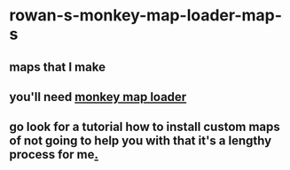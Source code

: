 # rowan-s-monkey-map-loader-map-s
maps that I make
-----------------------------------------------------------------------------------------------------------------------------------------------------------------------------------
you'll need [monkey map loader](https://github.com/Vadix88/MonkeMapLoader/releases/latest) 
-----------------------------------------------------------------------------------------------------------------------------------------------------------------------------------
go look for a tutorial how to install custom maps of not going to help you with that it's a lengthy process for me[.](https://www.youtube.com/watch?v=wnbeInL8I6Y)
-----------------------------------------------------------------------------------------------------------------------------------------------------------------------------------
